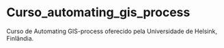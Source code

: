 # Curso_automating_gis_process
Curso de Automating GIS-process oferecido pela Universidade de Helsink, Finlândia.
